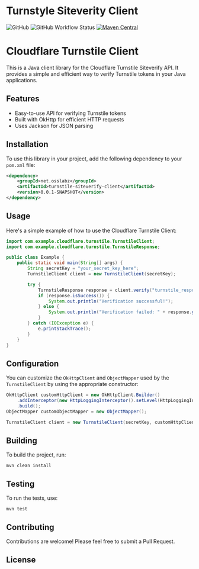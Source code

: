 Turnstyle Siteverity Client
===========================
![GitHub](https://img.shields.io/github/license/osslabz/turnstile-siteverify-client)
![GitHub Workflow Status](https://img.shields.io/github/actions/workflow/status/osslabz/turnstile-siteverify-client/build-on-push.yml?branch=main)
[![Maven Central](https://img.shields.io/maven-central/v/net.osslabz/turnstile-siteverify-client?label=Maven%20Central)](https://search.maven.org/artifact/net.osslabz/turnstile-siteverify-client)

# Cloudflare Turnstile Client

This is a Java client library for the Cloudflare Turnstile Siteverify API. It provides a simple and efficient way to verify Turnstile tokens in your Java applications.

## Features

- Easy-to-use API for verifying Turnstile tokens
- Built with OkHttp for efficient HTTP requests
- Uses Jackson for JSON parsing

## Installation

To use this library in your project, add the following dependency to your `pom.xml` file:

```xml
<dependency>
    <groupId>net.osslabz</groupId>
    <artifactId>turnstile-siteverify-client</artifactId>
    <version>0.0.1-SNAPSHOT</version>
</dependency>
```

## Usage

Here's a simple example of how to use the Cloudflare Turnstile Client:

```java
import com.example.cloudflare.turnstile.TurnstileClient;
import com.example.cloudflare.turnstile.TurnstileResponse;

public class Example {
    public static void main(String[] args) {
        String secretKey = "your_secret_key_here";
        TurnstileClient client = new TurnstileClient(secretKey);

        try {
            TurnstileResponse response = client.verify("turnstile_response_token");
            if (response.isSuccess()) {
                System.out.println("Verification successful!");
            } else {
                System.out.println("Verification failed: " + response.getErrorCodes());
            }
        } catch (IOException e) {
            e.printStackTrace();
        }
    }
}
```

## Configuration

You can customize the `OkHttpClient` and `ObjectMapper` used by the `TurnstileClient` by using the appropriate constructor:

```java
OkHttpClient customHttpClient = new OkHttpClient.Builder()
    .addInterceptor(new HttpLoggingInterceptor().setLevel(HttpLoggingInterceptor.Level.BODY))
    .build();
ObjectMapper customObjectMapper = new ObjectMapper();

TurnstileClient client = new TurnstileClient(secretKey, customHttpClient, customObjectMapper);
```

## Building

To build the project, run:

```
mvn clean install
```

## Testing

To run the tests, use:

```
mvn test
```

## Contributing

Contributions are welcome! Please feel free to submit a Pull Request.

## License